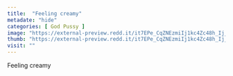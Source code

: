 ```yaml
---
title:  "Feeling creamy"
metadate: "hide"
categories: [ God Pussy ]
image: "https://external-preview.redd.it/it7EPe_CqZNEzmiIj1kc4Zc48h_Ij_gxfI5ibPRU7rM.jpg?auto=webp&s=7d5d903ab0efbad87bc52bcba100631a2cd8b2a9"
thumb: "https://external-preview.redd.it/it7EPe_CqZNEzmiIj1kc4Zc48h_Ij_gxfI5ibPRU7rM.jpg?width=1080&crop=smart&auto=webp&s=5ae3c05d4505f9b9934d1fff0e69fd6fc0c32fad"
visit: ""
---
```

Feeling creamy
